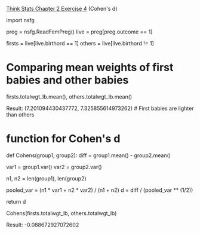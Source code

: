 [Think Stats Chapter 2 Exercise 4](http://greenteapress.com/thinkstats2/html/thinkstats2003.html#toc24) (Cohen's d)

import nsfg

preg = nsfg.ReadFemPreg()
live = preg[preg.outcome == 1]

firsts = live[live.birthord == 1]
others = live[live.birthord != 1]

# Comparing mean weights of first babies and other babies
firsts.totalwgt_lb.mean(), others.totalwgt_lb.mean() 

Result: (7.201094430437772, 7.325855614973262) # First babies are lighter than others

# function for Cohen's d
def Cohens(group1, group2):
  diff = group1.mean() - group2.mean()
  
  var1 = group1.var()
  var2 = group2.var()
  
  n1, n2 = len(group1), len(group2)
  
  pooled_var = (n1 * var1 + n2 * var2) / (n1 + n2)
  d = diff / (pooled_var ** (1/2))
  
  return d
 
Cohens(firsts.totalwgt_lb, others.totalwgt_lb)

Result: -0.088672927072602
